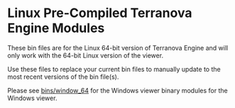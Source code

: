 # Linux Pre-Compiled Terranova Engine Modules

These bin files are for the Linux 64-bit version of Terranova Engine 
and will only work with the 64-bit Linux version of the viewer.

Use these files to replace your current bin files to manually update 
to the most recent versions of the bin file(s).

Please see [bins/window_64](bins/window_64) for the Windows 
viewer binary modules for the Windows viewer.